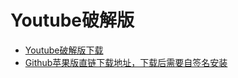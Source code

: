 # Youtube破解版
* [Youtube破解版下载](https://github.com/MiRO92/uYou-for-YouTube)  
* [Github苹果版直链下载地址，下载后需要自签名安装](https://miro92.com/repo/depictions/com.miro.uyou/iPA/YouTube_16.42.3_uYou_2.1.ipa)
